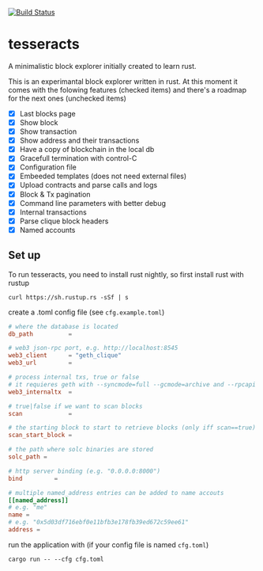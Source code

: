 [![Build Status](https://travis-ci.org/adriamb/tesseracts.svg?branch=master)](https://travis-ci.org/adriamb/tesseracts)

# tesseracts
A minimalistic block explorer initially created to learn rust.

This is an experimantal block explorer written in rust. At this moment it comes with the folowing features (checked items) and there's a roadmap for the next ones (unchecked items)

- [X] Last blocks page
- [X] Show block
- [X] Show transaction
- [X] Show address and their transactions
- [X] Have a copy of blockchain in the local db
- [X] Gracefull termination with control-C
- [X] Configuration file
- [X] Embeeded templates (does not need external files)
- [X] Upload contracts and parse calls and logs
- [X] Block & Tx pagination
- [X] Command line parameters with better debug 
- [X] Internal transactions
- [X] Parse clique block headers
- [X] Named accounts

## Set up

To run tesseracts, you need to install rust nightly, so first install rust with rustup 

`curl https://sh.rustup.rs -sSf | s` 

create a .toml config file (see `cfg.example.toml`)

```toml
# where the database is located
db_path          = 

# web3 json-rpc port, e.g. http://localhost:8545
web3_client      = "geth_clique"
web3_url         = 

# process internal txs, true or false
# it requieres geth with --syncmode=full --gcmode=archive and --rpcapi debug 
web3_internaltx  = 

# true|false if we want to scan blocks 
scan             =  

# the starting block to start to retrieve blocks (only iff scan==true)
scan_start_block = 

# the path where solc binaries are stored
solc_path = 

# http server binding (e.g. "0.0.0.0:8000")
bind         = 

# multiple named_address entries can be added to name accouts
[[named_address]]
# e.g. "me"
name =    
# e.g. "0x5d03df716ebf0e11bfb3e178fb39ed672c59ee61"
address = 
```

run the application with (if your config file is named `cfg.toml`)

`cargo run -- --cfg cfg.toml`
